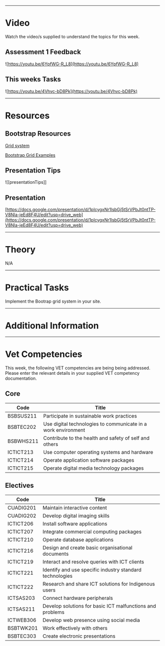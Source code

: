 
---

# Video

Watch the video/s supplied to understand the topics for this week.

## Assessment 1 Feedback

![https://youtu.be/6YpfWG-R_L8](https://youtu.be/6YpfWG-R_L8)

## This weeks Tasks

![https://youtu.be/4Vhvc-bD8Pk](https://youtu.be/4Vhvc-bD8Pk)

---

# Resources

## Bootstrap Resources

[Grid system](https://getbootstrap.com/docs/5.3/layout/grid/)

[Bootstrap Grid Examples](https://www.w3schools.com/bootstrap/bootstrap_grid_examples.asp)

## Presentation Tips

![[presentationTips]]

## Presentation

[https://docs.google.com/presentation/d/1pIcygxNr1lsbGj5tSrVPbJt0ntTP-V8Nla-jeEd8F4U/edit?usp=drive_web](https://docs.google.com/presentation/d/1pIcygxNr1lsbGj5tSrVPbJt0ntTP-V8Nla-jeEd8F4U/edit?usp=drive_web)

---

# Theory

N/A

---

# Practical Tasks

Implement the Bootrap grid system in your site.

---

# Additional Information

---

# Vet Competencies

This week, the following VET competencies are being being addressed. Please enter the relevant details in your supplied VET competency documentation.

## Core

|Code|Title|
|---|---|
|BSBSUS211|Participate in sustainable work practices|
|BSBTEC202|Use digital technologies to communicate in a work environment|
|BSBWHS211|Contribute to the health and safety of self and others|
|ICTICT213|Use computer operating systems and hardware|
|ICTICT214|Operate application software packages|
|ICTICT215|Operate digital media technology packages|

## Electives

|Code|Title|
|---|---|
|CUADIG201|Maintain interactive content|
|CUADIG202|Develop digital imaging skills|
|ICTICT206|Install software applications|
|ICTICT207|Integrate commercial computing packages|
|ICTICT210|Operate database applications|
|ICTICT216|Design and create basic organisational documents|
|ICTICT219|Interact and resolve queries with ICT clients|
|ICTICT221|Identify and use specific industry standard technologies|
|ICTICT222|Research and share ICT solutions for Indigenous users|
|ICTSAS203|Connect hardware peripherals|
|ICTSAS211|Develop solutions for basic ICT malfunctions and problems|
|ICTWEB306|Develop web presence using social media|
|BSBTWK201|Work effectively with others|
|BSBTEC303|Create electronic presentations|